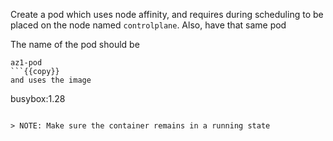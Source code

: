 Create a pod which uses node affinity, and requires during scheduling to be placed on the node named `controlplane`. Also, have that same pod 

The name of the pod should be
```
az1-pod
```{{copy}}
and uses the image
```
busybox:1.28
```{{copy}}

> NOTE: Make sure the container remains in a running state


